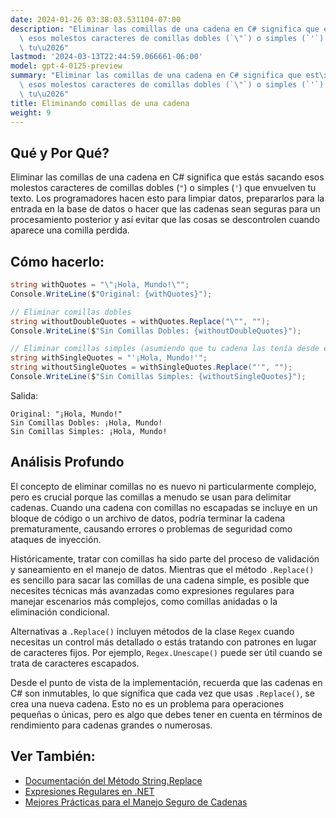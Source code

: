 ```yaml
---
date: 2024-01-26 03:38:03.531104-07:00
description: "Eliminar las comillas de una cadena en C# significa que est\xE1s sacando\
  \ esos molestos caracteres de comillas dobles (`\"`) o simples (`'`) que envuelven\
  \ tu\u2026"
lastmod: '2024-03-13T22:44:59.066661-06:00'
model: gpt-4-0125-preview
summary: "Eliminar las comillas de una cadena en C# significa que est\xE1s sacando\
  \ esos molestos caracteres de comillas dobles (`\"`) o simples (`'`) que envuelven\
  \ tu\u2026"
title: Eliminando comillas de una cadena
weight: 9
---
```


## Qué y Por Qué?
Eliminar las comillas de una cadena en C# significa que estás sacando esos molestos caracteres de comillas dobles (`"`) o simples (`'`) que envuelven tu texto. Los programadores hacen esto para limpiar datos, prepararlos para la entrada en la base de datos o hacer que las cadenas sean seguras para un procesamiento posterior y así evitar que las cosas se descontrolen cuando aparece una comilla perdida.

## Cómo hacerlo:
```csharp
string withQuotes = "\"¡Hola, Mundo!\"";
Console.WriteLine($"Original: {withQuotes}");

// Eliminar comillas dobles
string withoutDoubleQuotes = withQuotes.Replace("\"", "");
Console.WriteLine($"Sin Comillas Dobles: {withoutDoubleQuotes}");

// Eliminar comillas simples (asumiendo que tu cadena las tenía desde el principio)
string withSingleQuotes = "'¡Hola, Mundo!'";
string withoutSingleQuotes = withSingleQuotes.Replace("'", "");
Console.WriteLine($"Sin Comillas Simples: {withoutSingleQuotes}");
```

Salida:
```
Original: "¡Hola, Mundo!"
Sin Comillas Dobles: ¡Hola, Mundo!
Sin Comillas Simples: ¡Hola, Mundo!
```

## Análisis Profundo
El concepto de eliminar comillas no es nuevo ni particularmente complejo, pero es crucial porque las comillas a menudo se usan para delimitar cadenas. Cuando una cadena con comillas no escapadas se incluye en un bloque de código o un archivo de datos, podría terminar la cadena prematuramente, causando errores o problemas de seguridad como ataques de inyección.

Históricamente, tratar con comillas ha sido parte del proceso de validación y saneamiento en el manejo de datos. Mientras que el método `.Replace()` es sencillo para sacar las comillas de una cadena simple, es posible que necesites técnicas más avanzadas como expresiones regulares para manejar escenarios más complejos, como comillas anidadas o la eliminación condicional.

Alternativas a `.Replace()` incluyen métodos de la clase `Regex` cuando necesitas un control más detallado o estás tratando con patrones en lugar de caracteres fijos. Por ejemplo, `Regex.Unescape()` puede ser útil cuando se trata de caracteres escapados.

Desde el punto de vista de la implementación, recuerda que las cadenas en C# son inmutables, lo que significa que cada vez que usas `.Replace()`, se crea una nueva cadena. Esto no es un problema para operaciones pequeñas o únicas, pero es algo que debes tener en cuenta en términos de rendimiento para cadenas grandes o numerosas.

## Ver También:
- [Documentación del Método String.Replace](https://docs.microsoft.com/en-us/dotnet/api/system.string.replace?view=netframework-4.8)
- [Expresiones Regulares en .NET](https://docs.microsoft.com/en-us/dotnet/standard/base-types/regular-expressions)
- [Mejores Prácticas para el Manejo Seguro de Cadenas](https://www.owasp.org/index.php/Data_Validation)
